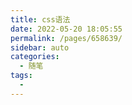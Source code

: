 ```yaml
---
title: css语法
date: 2022-05-20 18:05:55
permalink: /pages/658639/
sidebar: auto
categories:
  - 随笔
tags:
  - 
---
```

